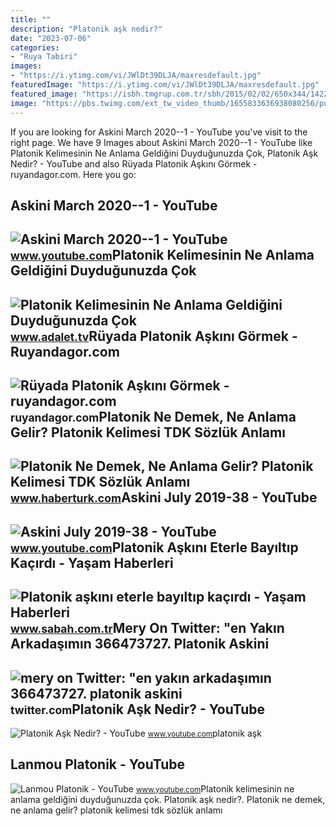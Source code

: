 ```yaml
---
title: ""
description: "Platonik aşk nedir?"
date: "2023-07-06"
categories:
- "Ruya Tabiri"
images:
- "https://i.ytimg.com/vi/JWlDt39DLJA/maxresdefault.jpg"
featuredImage: "https://i.ytimg.com/vi/JWlDt39DLJA/maxresdefault.jpg"
featured_image: "https://isbh.tmgrup.com.tr/sbh/2015/02/02/650x344/1422827571200.jpg?7230747743920150202020030"
image: "https://pbs.twimg.com/ext_tw_video_thumb/1655833636938080256/pu/img/-4WnQ9zfPLKr26rv.jpg"
---
```


If you are looking for Askini March 2020--1 - YouTube you've visit to the right page. We have 9 Images about Askini March 2020--1 - YouTube like Platonik Kelimesinin Ne Anlama Geldiğini Duyduğunuzda Çok, Platonik Aşk Nedir? - YouTube and also Rüyada Platonik Aşkını Görmek - ruyandagor.com. Here you go:

Askini March 2020--1 - YouTube
------------------------------

 ![Askini March 2020--1 - YouTube](https://i.ytimg.com/vi/2n_6JS5Ubb0/maxresdefault.jpg?sqp=-oaymwEmCIAKENAF8quKqQMa8AEB-AGUA4AC0AWKAgwIABABGE8gVyhlMA8=&rs=AOn4CLAhvYQBGSTQ4XEahAfmXiNbTpzt2g) <small>www.youtube.com</small>Platonik Kelimesinin Ne Anlama Geldiğini Duyduğunuzda Çok
---------------------------------------------------------

 ![Platonik Kelimesinin Ne Anlama Geldiğini Duyduğunuzda Çok](https://www.adalet.tv/images/haberler/2021/12/platonik-kelimesinin-ne-anlama-geldigini-duydugunuzda-cok-sasiracaksiniz.jpg) <small>www.adalet.tv</small>Rüyada Platonik Aşkını Görmek - Ruyandagor.com
----------------------------------------------

 ![Rüyada Platonik Aşkını Görmek - ruyandagor.com](https://images.ruyandagor.com/2017/04/platonik-askini-gormek-0248.jpg) <small>ruyandagor.com</small>Platonik Ne Demek, Ne Anlama Gelir? Platonik Kelimesi TDK Sözlük Anlamı
-----------------------------------------------------------------------

 ![Platonik Ne Demek, Ne Anlama Gelir? Platonik Kelimesi TDK Sözlük Anlamı](https://im.haberturk.com/nedemek/platonik-ne-demek.jpg) <small>www.haberturk.com</small>Askini July 2019-38 - YouTube
-----------------------------

 ![Askini July 2019-38 - YouTube](https://i.ytimg.com/vi/G2t7FHcBZJE/maxresdefault.jpg?sqp=-oaymwEmCIAKENAF8quKqQMa8AEB-AHIAYAC6AKKAgwIABABGE4gZShDMA8=&rs=AOn4CLBjgPitR0gMjcggXCyD97EE1pT8tQ) <small>www.youtube.com</small>Platonik Aşkını Eterle Bayıltıp Kaçırdı - Yaşam Haberleri
---------------------------------------------------------

 ![Platonik aşkını eterle bayıltıp kaçırdı - Yaşam Haberleri](https://isbh.tmgrup.com.tr/sbh/2015/02/02/650x344/1422827571200.jpg?7230747743920150202020030) <small>www.sabah.com.tr</small>Mery On Twitter: "en Yakın Arkadaşımın 366473727. Platonik Askini
-----------------------------------------------------------------

 ![mery on Twitter: "en yakın arkadaşımın 366473727. platonik askini](https://pbs.twimg.com/ext_tw_video_thumb/1655833636938080256/pu/img/-4WnQ9zfPLKr26rv.jpg) <small>twitter.com</small>Platonik Aşk Nedir? - YouTube
-----------------------------

 ![Platonik Aşk Nedir? - YouTube](https://i.ytimg.com/vi/JWlDt39DLJA/maxresdefault.jpg) <small>www.youtube.com</small>platonik aşk

Lanmou Platonik - YouTube
-------------------------

 ![Lanmou Platonik - YouTube](https://i.ytimg.com/vi/tNpkL3g3vX0/maxresdefault.jpg) <small>www.youtube.com</small>Platonik kelimesinin ne anlama geldiğini duyduğunuzda çok. Platonik aşk nedir?. Platonik ne demek, ne anlama gelir? platonik kelimesi tdk sözlük anlamı

